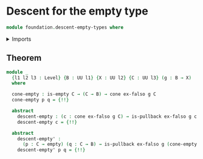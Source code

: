 # Descent for the empty type

```agda
module foundation.descent-empty-types where
```

<details><summary>Imports</summary>

```agda
open import foundation.cones-over-cospans
open import foundation.dependent-pair-types
open import foundation.universe-levels

open import foundation-core.empty-types
open import foundation-core.pullbacks
```

</details>

## Theorem

```agda
module _
  {l1 l2 l3 : Level} {B : UU l1} {X : UU l2} {C : UU l3} (g : B → X)
  where

  cone-empty : is-empty C → (C → B) → cone ex-falso g C
  cone-empty p q = {!!}

  abstract
    descent-empty : (c : cone ex-falso g C) → is-pullback ex-falso g c
    descent-empty c = {!!}

  abstract
    descent-empty' :
      (p : C → empty) (q : C → B) → is-pullback ex-falso g (cone-empty p q)
    descent-empty' p q = {!!}
```
